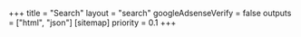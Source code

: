 +++
title = "Search"
layout = "search"
googleAdsenseVerify = false
outputs = ["html", "json"]
[sitemap]
  priority = 0.1
+++
